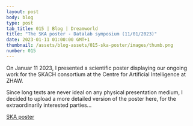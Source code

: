 ```yaml
---
layout: post
body: blog
type: post
tab_title: 015 | Blog | Dreamworld
title: "The SKA poster - Datalab symposium (11/01/2023)"
date: 2023-01-11 01:00:00 GMT+1
thumbnail: /assets/blog-assets/015-ska-poster/images/thumb.png
number: 015
---
```


On Januar 11 2023, I presented a scientific poster displaying our
ongoing work for the SKACH consortium at the Centre for Artificial
Intelligence at ZHAW.

Since long texts are never ideal on any physical presentation medium,
I decided to upload a more detailed version of the poster here, for
the extraordinarily interested parties...

<!--more-->

[SKA poster ](/assets/blog-assets/015-ska-poster/files/ska_poster_long.pdf)
